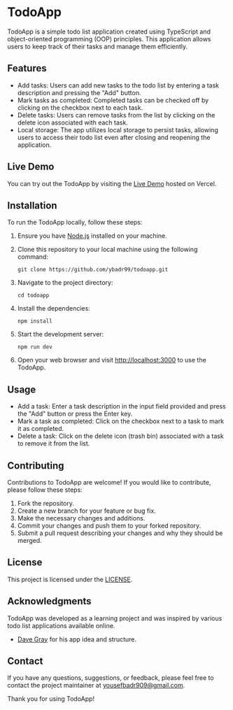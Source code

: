 # TodoApp

TodoApp is a simple todo list application created using TypeScript and object-oriented programming (OOP) principles. This application allows users to keep track of their tasks and manage them efficiently.

## Features

- Add tasks: Users can add new tasks to the todo list by entering a task description and pressing the "Add" button.
- Mark tasks as completed: Completed tasks can be checked off by clicking on the checkbox next to each task.
- Delete tasks: Users can remove tasks from the list by clicking on the delete icon associated with each task.
- Local storage: The app utilizes local storage to persist tasks, allowing users to access their todo list even after closing and reopening the application.

## Live Demo

You can try out the TodoApp by visiting the [Live Demo](https://todo-app-typescript-three.vercel.app/) hosted on Vercel.

## Installation

To run the TodoApp locally, follow these steps:

1. Ensure you have [Node.js](https://nodejs.org) installed on your machine.
2. Clone this repository to your local machine using the following command:

   ```
   git clone https://github.com/ybadr99/todoapp.git
   ```

3. Navigate to the project directory:

   ```
   cd todoapp
   ```

4. Install the dependencies:

   ```
   npm install
   ```

5. Start the development server:

   ```
   npm run dev
   ```

6. Open your web browser and visit [http://localhost:3000](http://localhost:3000) to use the TodoApp.

## Usage

- Add a task: Enter a task description in the input field provided and press the "Add" button or press the Enter key.
- Mark a task as completed: Click on the checkbox next to a task to mark it as completed.
- Delete a task: Click on the delete icon (trash bin) associated with a task to remove it from the list.

## Contributing

Contributions to TodoApp are welcome! If you would like to contribute, please follow these steps:

1. Fork the repository.
2. Create a new branch for your feature or bug fix.
3. Make the necessary changes and additions.
4. Commit your changes and push them to your forked repository.
5. Submit a pull request describing your changes and why they should be merged.

## License

This project is licensed under the [LICENSE](./LICENSE.md).

## Acknowledgments

TodoApp was developed as a learning project and was inspired by various todo list applications available online.

- [Dave Gray](https://www.youtube.com/@DaveGrayTeachesCode) for his app idea and structure.

## Contact

If you have any questions, suggestions, or feedback, please feel free to contact the project maintainer at [yousefbadr909@gmail.com](mailto:yousefbadr909@gmail.com).

Thank you for using TodoApp!
